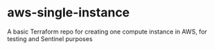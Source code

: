 # aws-single-instance
A basic Terraform repo for creating one compute instance in AWS, for testing and Sentinel purposes
